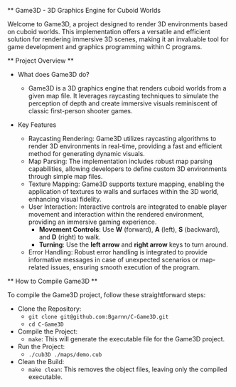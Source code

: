 ** Game3D - 3D Graphics Engine for Cuboid Worlds

Welcome to Game3D, a project designed to render 3D environments based on cuboid worlds. This implementation offers a versatile and efficient solution for rendering immersive 3D scenes, making it an invaluable tool for game development and graphics programming within C programs.

** Project Overview **

- What does Game3D do?
    - Game3D is a 3D graphics engine that renders cuboid worlds from a given map file. It leverages raycasting techniques to simulate the perception of depth and create immersive visuals reminiscent of classic first-person shooter games.

- Key Features
    - Raycasting Rendering: Game3D utilizes raycasting algorithms to render 3D environments in real-time, providing a fast and efficient method for generating dynamic visuals.
    - Map Parsing: The implementation includes robust map parsing capabilities, allowing developers to define custom 3D environments through simple map files.
    - Texture Mapping: Game3D supports texture mapping, enabling the application of textures to walls and surfaces within the 3D world, enhancing visual fidelity.
    - User Interaction: Interactive controls are integrated to enable player movement and interaction within the rendered environment, providing an immersive gaming experience.
        - **Movement Controls**: Use **W** (forward), **A** (left), **S** (backward), and **D** (right) to walk.
        - **Turning**: Use the **left arrow** and **right arrow** keys to turn around.
    - Error Handling: Robust error handling is integrated to provide informative messages in case of unexpected scenarios or map-related issues, ensuring smooth execution of the program.

** How to Compile Game3D **

To compile the Game3D project, follow these straightforward steps:

- Clone the Repository:
    - `git clone git@github.com:Bgarnn/C-Game3D.git`
    - `cd C-Game3D`
- Compile the Project:
    - `make`: This will generate the executable file for the Game3D project.
- Run the Project:
    - `./cub3D ./maps/demo.cub`
- Clean the Build:
    - `make clean`: This removes the object files, leaving only the compiled executable.

